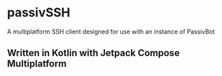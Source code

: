 # passivSSH
A multiplatform SSH client designed for use with an instance of PassivBot
## Written in Kotlin with Jetpack Compose Multiplatform 
